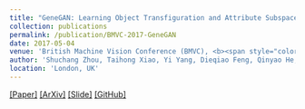 ```yaml
---
title: "GeneGAN: Learning Object Transfiguration and Attribute Subspace from Unpaired Data"
collection: publications
permalink: /publication/BMVC-2017-GeneGAN
date: 2017-05-04
venue: 'British Machine Vision Conference (BMVC), <b><span style="color:red">Oral</span></b>'
author: 'Shuchang Zhou, Taihong Xiao, Yi Yang, Dieqiao Feng, Qinyao He, Weiran He'
location: 'London, UK'
---
```


[[Paper]](https://www.dropbox.com/s/3qofizvcfi4pa0f/0520.pdf?dl=1)
[[ArXiv]](https://arxiv.org/abs/1705.04932)
[[Slide]](http://zsc.github.io/GeneGAN-BMVC2017.pdf)
[[GitHub]](https://github.com/Prinsphield/GeneGAN)


